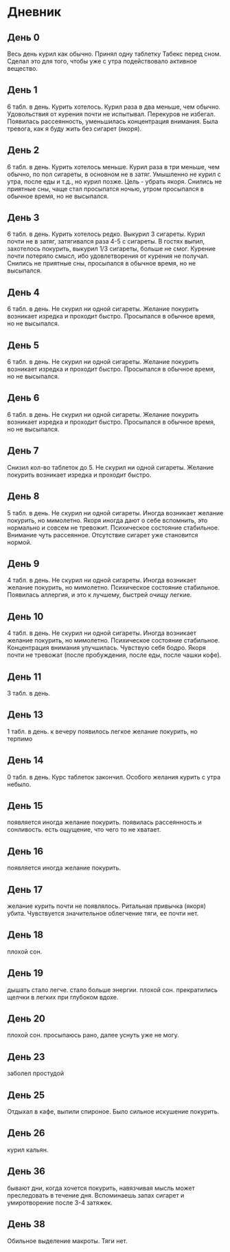# Дневник

## День 0

Весь день курил как обычно.
Принял одну таблетку Табекс перед сном.
Сделал это для того, чтобы уже с утра подействовало активное вещество.

## День 1

6 табл. в день.
Курить хотелось.
Курил раза в два меньше, чем обычно.
Удовольствия от курения почти не испытывал.
Перекуров не избегал.
Появилась рассеянность, уменьшилась концентрация внимания.
Была тревога, как я буду жить без сигарет (якоря).

## День 2

6 табл. в день.
Курить хотелось меньше.
Курил раза в три меньше, чем обычно, по пол сигареты, в основном не в затяг.
Умышленно не курил с утра, после еды и т.д., но курил позже.
Цель - убрать якоря.
Снились не приятные сны, чаще стал просыпатся ночью, утром просыпался в обычное время, но не высыпался.

## День 3

6 табл. в день.
Курить хотелось редко.
Выкурил 3 сигареты.
Курил почти не в затяг, затягивался раза 4-5 с сигареты.
В гостях выпил, захотелось покурить, выкурил 1/3 сигареты, больше не смог.
Курение почти потеряло смысл, ибо удовлетворения от курения не получал.
Снились не приятные сны, просыпался в обычное время, но не высыпался.

## День 4

6 табл. в день.
Не скурил ни одной сигареты.
Желание покурить возникает изредка и проходит быстро.
Просыпался в обычное время, но не высыпался.

## День 5

6 табл. в день.
Не скурил ни одной сигареты.
Желание покурить возникает изредка и проходит быстро.
Просыпался в обычное время, но не высыпался.

## День 6

6 табл. в день.
Не скурил ни одной сигареты.
Желание покурить возникает изредка и проходит быстро.
Просыпался в обычное время, но не высыпался.

## День 7

Снизил кол-во таблеток до 5.
Не скурил ни одной сигареты.
Желание покурить возникает изредка и проходит быстро.

## День 8

5 табл. в день.
Не скурил ни одной сигареты.
Иногда возникает желание покурить, но мимолетно.
Якоря иногда дают о себе вспомнить, это нормально и совсем не тревожит.
Психическое состояние стабильное.
Внимание чуть рассеянное.
Отсутствие сигарет уже становится нормой.

## День 9

4 табл. в день.
Не скурил ни одной сигареты.
Иногда возникает желание покурить, но мимолетно.
Психическое состояние стабильное.
Появилась аллергия, и это к лучшему, быстрей очищу легкие.

## День 10

4 табл. в день.
Не скурил ни одной сигареты.
Иногда возникает желание покурить, но мимолетно.
Психическое состояние стабильное.
Концентрация внимания улучшилась.
Чувствую себя бодро.
Якоря почти не тревожат (после пробуждения, после еды, после чашки кофе).

## День 11

3 табл. в день.

## День 13

1 табл. в день.
к вечеру появилось легкое желание покурить, но терпимо

## День 14

0 табл. в день.
Курс таблеток закончил.
Особого желания курить с утра небыло.

## День 15

появляется иногда желание покурить.
появилась рассеянность и сонливость.
есть ощущение, что чего то не хватает.

## День 16

появляется иногда желание покурить.

## День 17

желание курить почти не появлялось.
Ритальная привычка (якоря) убита.
Чувствуется значительное облегчение тяги, ее почти нет.

## День 18

плохой сон.

## День 19

дышать стало легче.
стало больше энергии.
плохой сон.
прекратились щелчки в легких при глубоком вдохе.

## День 20

плохой сон.
просыпаюсь рано, далее уснуть уже не могу.

## День 23

заболел простудой

## День 25

Отдыхал в кафе, выпили спироное.
Было сильное искушение покурить.

## День 26

курил кальян.

## День 36

бывают дни, когда хочется покурить,
навязчивая мысль может преследовать в течение дня.
Вспоминаешь запах сигарет и умиротворение после 3-4 затяжек.

## День 38

Обильное выделение макроты.
Тяги нет.
